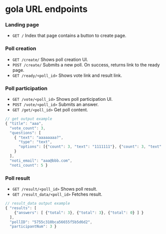# gola URL endpoints

### Landing page

- `GET /` Index that page contains a button to create page.

### Poll creation

- `GET /create/` Shows poll creation UI.
- `POST /create/` Submits a new poll. On success, returns link to the ready page.
- `GET /ready/<poll_id>` Shows vote link and result link.

### Poll participation

- `GET /vote/<poll_id>` Shows poll participation UI.
- `POST /vote/<poll_id>` Submits an answer.
- `GET /get/<poll_id>` Get poll content.

```js
// get output example
{ "title": "aaa",
  "vote_count": 3,
  "questions": [
    { "text": "aaaaaaaa?",
      "type": "text",
      "options": [{"count": 3, "text": "1111111"}, {"count": 3, "text": "2222222"}, {"count": 0, "text": "3333333"}]
    }
  ],
  "noti_email": "aaa@bbb.com",
  "noti_count": 5 }
```

### Poll result

- `GET /result/<poll_id>` Shows poll result.
- `GET /result_data/<poll_id>` Fetches result.

```js
// result_data output example
{ "results": [
    {"answers": [ {"total": 3}, {"total": 3}, {"total": 0} ] }
  ],
  "pollID": "5755c310bca56655f5b5d6d2",
  "participantNum": 3 }
```


